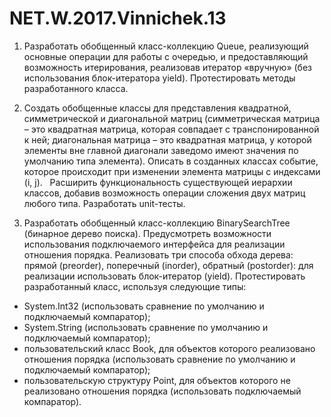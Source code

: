 # NET.W.2017.Vinnichek.13

1. Разработать обобщенный класс-коллекцию Queue, реализующий основные операции для работы с очередью, 
и предоставляющий возможность итерирования, реализовав итератор «вручную» 
(без использования блок-итератора yield). Протестировать методы разработанного класса.

2. Создать обобщенные классы для представления квадратной, симметрической и диагональной матриц 
(симметрическая матрица – это квадратная матрица, которая совпадает с транспонированной к ней; 
диагональная матрица – это квадратная матрица, у которой элементы вне главной диагонали 
заведомо имеют значения по умолчанию типа элемента). Описать в созданных классах событие, 
которое происходит при изменении элемента матрицы с индексами (i, j).  
Расширить функциональность существующей иерархии классов, добавив возможность операции сложения 
двух матриц любого типа. 
Разработать unit-тесты.

3. Разработать обобщенный класс-коллекцию BinarySearchTree (бинарное дерево поиска). 
Предусмотреть возможности использования подключаемого интерфейса для реализации отношения порядка. 
Реализовать три способа обхода дерева: прямой (preorder), поперечный (inorder), 
обратный (postorder): для реализации использовать блок-итератор (yield). 
Протестировать разработанный класс, используя следующие типы:
  - System.Int32 (использовать сравнение по умолчанию и подключаемый компаратор); 
  - System.String (использовать сравнение по умолчанию и подключаемый компаратор);
  - пользовательский класс Book, для объектов которого реализовано отношения порядка (использовать сравнение по умолчанию и подключаемый компаратор);  
  - пользовательскую структуру Point, для объектов которого не реализовано отношения порядка (использовать подключаемый компаратор). 
